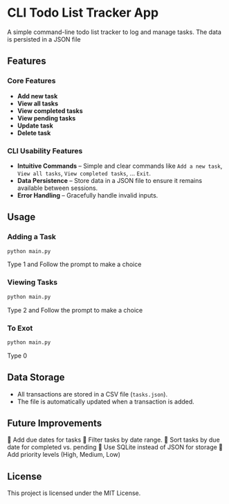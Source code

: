 # CLI Todo List Tracker App

A simple command-line todo list tracker to log and manage tasks. The data is persisted in a JSON file

## Features

### Core Features

- **Add new task**
- **View all tasks**
- **View completed tasks** 
- **View pending tasks**
- **Update task**
- **Delete task**

### CLI Usability Features

- **Intuitive Commands** – Simple and clear commands like `Add a new task`, `View all tasks`, `View completed tasks`, ... `Exit`.
- **Data Persistence** – Store data in a JSON file to ensure it remains available between sessions.
- **Error Handling** – Gracefully handle invalid inputs.

## Usage

### Adding a Task

```sh
python main.py
```

Type 1 and Follow the prompt to make a choice

### Viewing Tasks

```sh
python main.py
```

Type 2 and Follow the prompt to make a choice

### To Exot

```sh
python main.py
```

Type 0

## Data Storage

- All transactions are stored in a CSV file (`tasks.json`).
- The file is automatically updated when a transaction is added.

## Future Improvements

🔹 Add due dates for tasks
🔹 Filter tasks by date range.
🔹 Sort tasks by due date for completed vs. pending
🔹 Use SQLite instead of JSON for storage
🔹 Add priority levels (High, Medium, Low)

## License

This project is licensed under the MIT License.
